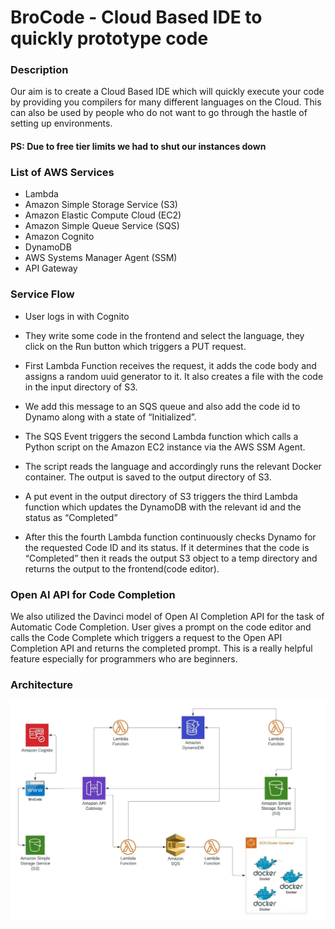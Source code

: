 # BroCode - Cloud Based IDE to quickly prototype code


### Description
Our aim is to create a Cloud Based IDE which will quickly execute your code by providing you compilers for many different languages on the Cloud. This can also be used by people who do not want to go through the hastle of setting up environments. 


#### PS: Due to free tier limits we had to shut our instances down 


### List of AWS Services
- Lambda
- Amazon Simple Storage Service (S3)
- Amazon Elastic Compute Cloud (EC2)
- Amazon Simple Queue Service (SQS)
- Amazon Cognito
- DynamoDB
- AWS Systems Manager Agent (SSM)
- API Gateway

### Service Flow
- User logs in with Cognito

- They write some code in the frontend and select the language, they click on the Run button which triggers a PUT request.

- First Lambda Function receives the request, it adds the code body and assigns a random uuid generator to it. It also creates a file with the code in the input directory of S3.

- We add this message to an SQS queue and also add the code id to Dynamo along with a state of “Initialized”.

- The SQS Event triggers the second Lambda function which calls a Python script on the Amazon EC2 instance via the AWS SSM Agent.

- The script reads the language and accordingly runs the relevant Docker container. The output is saved to the output directory of S3.

- A put event in the output directory of S3 triggers the third Lambda function which updates the DynamoDB with the relevant id and the status as “Completed”

- After this the fourth Lambda function continuously checks Dynamo for the requested Code ID and its status. If it determines that the code is “Completed” then it reads the output S3 object to a temp directory and returns the output to the frontend(code editor).

### Open AI API for Code Completion

We also utilized the Davinci model of Open AI Completion API for the task of Automatic Code Completion.
User gives a prompt on the code editor and calls the Code Complete which triggers a request to the Open API Completion API and returns the completed prompt.
This is a really helpful feature especially for programmers who are beginners.



### Architecture
![alt text](https://github.com/zuther77/Brocode/blob/master/images/Project_Architecture.jpeg)
